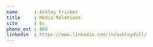 ```yaml
---
name      : Ashley Fricker
title     : Media Relations
site      : bc
phone_ext : 808
linkedin  : https://www.linkedin.com/in/ashleydull/
---
```

